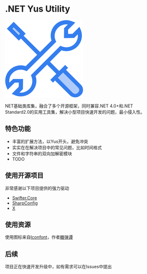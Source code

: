 # .NET Yus Utility

![Icon](https://github.com/SakuraYuki/Yus/raw/master/Resources/icon.png "Yus.Core")

NET基础类库集，融合了多个开源框架，同时兼容.NET 4.0+和.NET Standard2.0的实用工具集，解决小型项目快速开发的问题，最小侵入性。

## 特色功能

- 丰富的扩展方法，以Yus开头，避免冲突
- 实实在在解决项目中的常见问题，比如时间格式
- 文件和字符串的双向加解密模块
- TODO

## 使用开源项目

非常感谢以下项目提供的强力驱动

- [Swifter.Core](https://github.com/Dogwei/Swifter.Core)
- [SharpConfig](https://github.com/cemdervis/SharpConfig)
- [X](https://github.com/NewLifeX/X)

## 使用资源

使用图标来自[Iconfont](https://www.iconfont.cn)，作者[糖弹谭](https://www.iconfont.cn/user/detail?spm=a313x.7781069.0.d214f71f6&uid=138464)

## 后续

项目正在快速开发升级中，如有需求可以在Issues中提出
